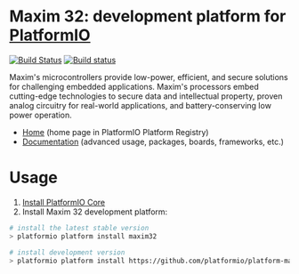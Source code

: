 # Maxim 32: development platform for [PlatformIO](http://platformio.org)
[![Build Status](https://travis-ci.org/platformio/platform-maxim32.svg?branch=develop)](https://travis-ci.org/platformio/platform-maxim32)
[![Build status](https://ci.appveyor.com/api/projects/status/gbf7v0d19qir2o05/branch/develop?svg=true)](https://ci.appveyor.com/project/ivankravets/platform-maxim32/branch/develop)

Maxim's microcontrollers provide low-power, efficient, and secure solutions for challenging embedded applications. Maxim's processors embed cutting-edge technologies to secure data and intellectual property, proven analog circuitry for real-world applications, and battery-conserving low power operation.  

* [Home](http://platformio.org/platforms/maxim32) (home page in PlatformIO Platform Registry)
* [Documentation](http://docs.platformio.org/page/platforms/maxim32.html) (advanced usage, packages, boards, frameworks, etc.)

# Usage

1. [Install PlatformIO Core](http://docs.platformio.org/page/core.html)
2. Install Maxim 32 development platform:
```bash
# install the latest stable version
> platformio platform install maxim32

# install development version
> platformio platform install https://github.com/platformio/platform-maxim32.git
```
